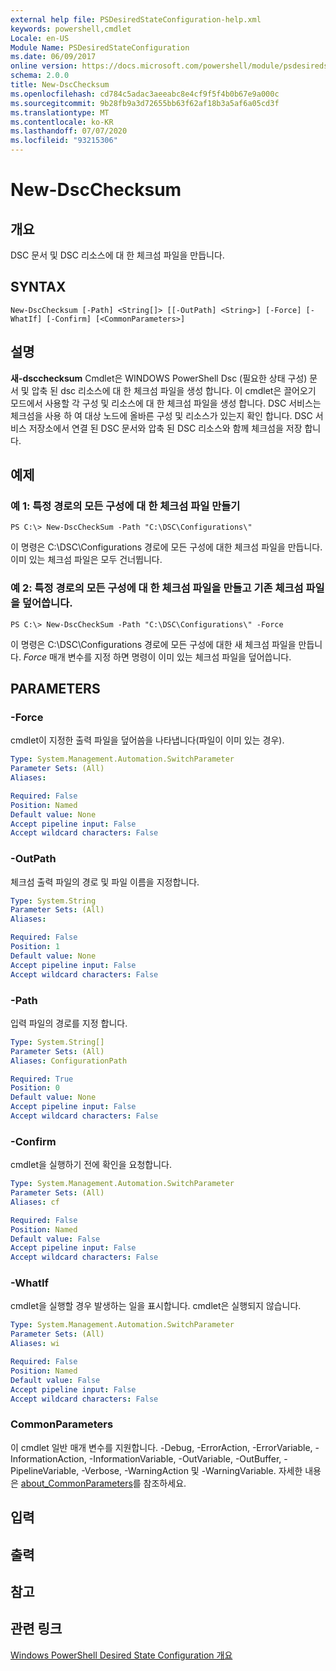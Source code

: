 ```yaml
---
external help file: PSDesiredStateConfiguration-help.xml
keywords: powershell,cmdlet
Locale: en-US
Module Name: PSDesiredStateConfiguration
ms.date: 06/09/2017
online version: https://docs.microsoft.com/powershell/module/psdesiredstateconfiguration/new-dscchecksum?view=powershell-5.1&WT.mc_id=ps-gethelp
schema: 2.0.0
title: New-DscChecksum
ms.openlocfilehash: cd784c5adac3aeeabc8e4cf9f5f4b0b67e9a000c
ms.sourcegitcommit: 9b28fb9a3d72655bb63f62af18b3a5af6a05cd3f
ms.translationtype: MT
ms.contentlocale: ko-KR
ms.lasthandoff: 07/07/2020
ms.locfileid: "93215306"
---
```

# New-DscChecksum

## 개요
DSC 문서 및 DSC 리소스에 대 한 체크섬 파일을 만듭니다.

## SYNTAX

```
New-DscChecksum [-Path] <String[]> [[-OutPath] <String>] [-Force] [-WhatIf] [-Confirm] [<CommonParameters>]
```

## 설명
**새-dscchecksum** Cmdlet은 WINDOWS PowerShell Dsc (필요한 상태 구성) 문서 및 압축 된 dsc 리소스에 대 한 체크섬 파일을 생성 합니다.
이 cmdlet은 끌어오기 모드에서 사용할 각 구성 및 리소스에 대 한 체크섬 파일을 생성 합니다.
DSC 서비스는 체크섬을 사용 하 여 대상 노드에 올바른 구성 및 리소스가 있는지 확인 합니다.
DSC 서비스 저장소에서 연결 된 DSC 문서와 압축 된 DSC 리소스와 함께 체크섬을 저장 합니다.

## 예제

### 예 1: 특정 경로의 모든 구성에 대 한 체크섬 파일 만들기

```
PS C:\> New-DscCheckSum -Path "C:\DSC\Configurations\"
```

이 명령은 C:\DSC\Configurations 경로에 모든 구성에 대한 체크섬 파일을 만듭니다.
이미 있는 체크섬 파일은 모두 건너뜁니다.

### 예 2: 특정 경로의 모든 구성에 대 한 체크섬 파일을 만들고 기존 체크섬 파일을 덮어씁니다.

```
PS C:\> New-DscCheckSum -Path "C:\DSC\Configurations\" -Force
```

이 명령은 C:\DSC\Configurations 경로에 모든 구성에 대한 새 체크섬 파일을 만듭니다.
*Force* 매개 변수를 지정 하면 명령이 이미 있는 체크섬 파일을 덮어씁니다.

## PARAMETERS

### -Force
cmdlet이 지정한 출력 파일을 덮어씀을 나타냅니다(파일이 이미 있는 경우).

```yaml
Type: System.Management.Automation.SwitchParameter
Parameter Sets: (All)
Aliases:

Required: False
Position: Named
Default value: None
Accept pipeline input: False
Accept wildcard characters: False
```

### -OutPath
체크섬 출력 파일의 경로 및 파일 이름을 지정합니다.

```yaml
Type: System.String
Parameter Sets: (All)
Aliases:

Required: False
Position: 1
Default value: None
Accept pipeline input: False
Accept wildcard characters: False
```

### -Path
입력 파일의 경로를 지정 합니다.

```yaml
Type: System.String[]
Parameter Sets: (All)
Aliases: ConfigurationPath

Required: True
Position: 0
Default value: None
Accept pipeline input: False
Accept wildcard characters: False
```

### -Confirm
cmdlet을 실행하기 전에 확인을 요청합니다.

```yaml
Type: System.Management.Automation.SwitchParameter
Parameter Sets: (All)
Aliases: cf

Required: False
Position: Named
Default value: False
Accept pipeline input: False
Accept wildcard characters: False
```

### -WhatIf
cmdlet을 실행할 경우 발생하는 일을 표시합니다.
cmdlet은 실행되지 않습니다.

```yaml
Type: System.Management.Automation.SwitchParameter
Parameter Sets: (All)
Aliases: wi

Required: False
Position: Named
Default value: False
Accept pipeline input: False
Accept wildcard characters: False
```

### CommonParameters
이 cmdlet 일반 매개 변수를 지원합니다. -Debug, -ErrorAction, -ErrorVariable, -InformationAction, -InformationVariable, -OutVariable, -OutBuffer, -PipelineVariable, -Verbose, -WarningAction 및 -WarningVariable. 자세한 내용은 [about_CommonParameters](https://go.microsoft.com/fwlink/?LinkID=113216)를 참조하세요.

## 입력

## 출력

## 참고

## 관련 링크

[Windows PowerShell Desired State Configuration 개요](/powershell/scripting/dsc/overview/dscforengineers)
